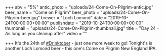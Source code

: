 +++
abv = "5%"
antic_photo = "uploads/24-Come-On-Pilgrim-antic.jpg"
beer_name = "Come on Pilgrim"
beer_photo = "uploads/24-Come-On-Pilgrim-beer.jpg"
brewer = "Loch Lomond"
date = "2019-10-24T00:00:00+00:00"
publishdate = "2019-10-24T00:00:00+00:00"
thumbnail = "uploads/24-Come-On-Pilgrim-thumbnail.jpg"
title = "Day 24 - As long as you cleanup after"
video = ""

+++
It's the 24th of [#Drinktober](https://www.facebook.com/hashtag/drinktober?source=feed_text&epa=HASHTAG) - just one more week to go! Tonight's is another Loch Lomond beer - this one's Come on Pilgrim New England IPA.